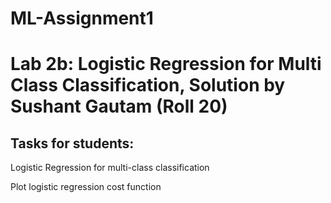 # ML-Assignment1
# Lab 2b: Logistic Regression for  Multi Class Classification, Solution by Sushant Gautam (Roll 20)


##  Tasks for students:

Logistic Regression for multi-class classification


Plot logistic regression cost function
